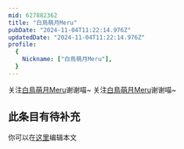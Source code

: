 ```yaml
---
mid: 627882362
title: "白鳥萌月Meru"
pubDate: "2024-11-04T11:22:14.976Z"
updatedDate: "2024-11-04T11:22:14.976Z"
profile:
  {
    Nickname: ["白鳥萌月Meru"],
  }
---
```


关注[白鳥萌月Meru](https://space.bilibili.com/627882362)谢谢喵~ 关注[白鳥萌月Meru](https://space.bilibili.com/627882362)谢谢喵~

## 此条目有待补充
你可以在[这里](https://github.com/Yuhanawa/VTuber.ICU-Content/edit/master/v/白鳥萌月Meru/index.md)编辑本文
